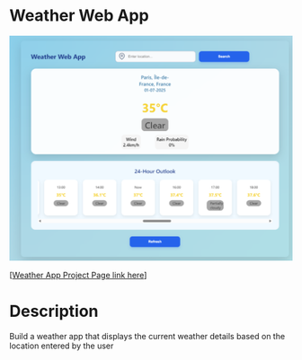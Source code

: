 # Weather Web App

![Weather Web App](project-screenshot.png)

[[Weather App Project Page link here](https://roadmap.sh/projects/weather-app)]

# Description

Build a weather app that displays the current weather details based on the location entered by the user
